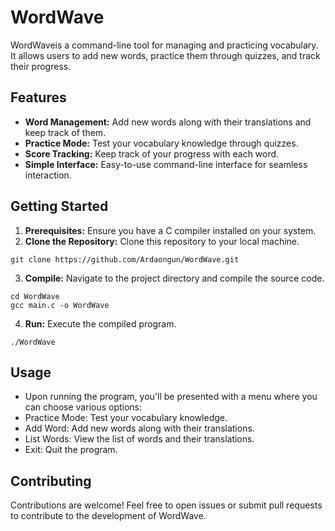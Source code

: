 # WordWave

WordWaveis a command-line tool for managing and practicing vocabulary. It allows users to add new words, practice them through quizzes, and track their progress.

## Features

- **Word Management:** Add new words along with their translations and keep track of them.
- **Practice Mode:** Test your vocabulary knowledge through quizzes.
- **Score Tracking:** Keep track of your progress with each word.
- **Simple Interface:** Easy-to-use command-line interface for seamless interaction.

## Getting Started

1. **Prerequisites:** Ensure you have a C compiler installed on your system.
2. **Clone the Repository:** Clone this repository to your local machine.

```
git clone https://github.com/Ardaongun/WordWave.git
```

3. **Compile:** Navigate to the project directory and compile the source code.

```
cd WordWave
gcc main.c -o WordWave
```

4. **Run:** Execute the compiled program.

```
./WordWave
```


## Usage

- Upon running the program, you'll be presented with a menu where you can choose various options:
- Practice Mode: Test your vocabulary knowledge.
- Add Word: Add new words along with their translations.
- List Words: View the list of words and their translations.
- Exit: Quit the program.

## Contributing

Contributions are welcome! Feel free to open issues or submit pull requests to contribute to the development of WordWave.




